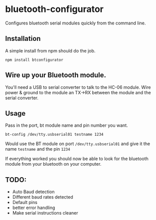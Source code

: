 # bluetooth-configurator

Configures bluetooth serial modules quickly from the command line.

## Installation

A simple install from npm should do the job.

```
npm install btconfigurator
```

## Wire up your Bluetooth module.

You'll need a USB to serial converter to talk to the HC-06 module. Wire
power & ground to the module an TX->RX between the module and the serial converter.

## Usage

Pass in the port, bt module name and pin number you want.

```
bt-config /dev/tty.usbserial01 testname 1234
```

Would use the BT module on port `/dev/tty.usbserial01` and give it the name
`testname` and the pin `1234`

If everything worked you should now be able to look for the bluetooth module
from your bluetooth on your computer.

## TODO:

* Auto Baud detection
* Different baud rates detected
* Default pins
* better error handling
* Make serial instructions cleaner
